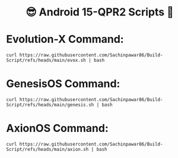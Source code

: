 <h1 align="center"> 😎 Android 15-QPR2 Scripts 🤠 </h1>

# Evolution-X Command:
```
curl https://raw.githubusercontent.com/Sachinpawar86/Build-Script/refs/heads/main/evox.sh | bash
```
# GenesisOS Command:
```
curl https://raw.githubusercontent.com/Sachinpawar86/Build-Script/refs/heads/main/genesis.sh | bash
```
# AxionOS Command:
```
curl https://raw.githubusercontent.com/Sachinpawar86/Build-Script/refs/heads/main/axion.sh | bash
```
